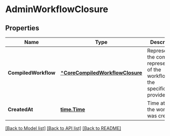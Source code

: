 # AdminWorkflowClosure

## Properties
Name | Type | Description | Notes
------------ | ------------- | ------------- | -------------
**CompiledWorkflow** | [***CoreCompiledWorkflowClosure**](coreCompiledWorkflowClosure.md) | Represents the compiled representation of the workflow from the specification provided. | [optional] [default to null]
**CreatedAt** | [**time.Time**](time.Time.md) | Time at which the workflow was created. | [optional] [default to null]

[[Back to Model list]](../README.md#documentation-for-models) [[Back to API list]](../README.md#documentation-for-api-endpoints) [[Back to README]](../README.md)


